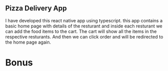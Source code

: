## Pizza Delivery App
I have developed this react native app using typescript. this app contains a basic home page with details of the resturant and inside each resturant we can add the food items to the cart. The cart will show all the items in the respective resturants. And then we can click order and will be redirected to the home page again.

# Bonus

